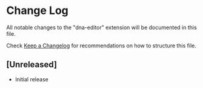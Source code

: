 # Change Log

All notable changes to the "dna-editor" extension will be documented in this file.

Check [Keep a Changelog](http://keepachangelog.com/) for recommendations on how to structure this file.

## [Unreleased]

- Initial release